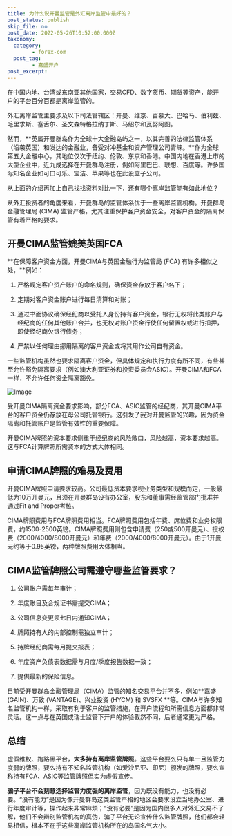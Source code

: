```yaml
---
title: 为什么说开曼监管是外汇离岸监管中最好的？
post_status: publish
skip_file: no
post_date: 2022-05-26T10:52:00.000Z
taxonomy:
  category:
        - forex-com
  post_tag:
        - 嘉盛开户
post_excerpt: 
---
```

在中国内地、台湾或东南亚其他国家，交易CFD、数字货币、期货等资产，能开户的平台百分百都是离岸监管的。

外汇离岸监管主要涉及以下司法管辖区：开曼、维京、百慕大、巴哈马、伯利兹、毛里求斯、塞舌尔、圣文森特格拉纳丁斯、马绍尔和瓦努阿图。

然而，**英属开曼群岛作为全球十大金融岛屿之一，以其完善的法律监管体系（沿袭英国）和发达的金融业，备受对冲基金和资产管理公司青睐。**作为全球第五大金融中心，其地位仅次于纽约、伦敦、东京和香港。中国内地在香港上市的大型企业中，近九成选择在开曼群岛注册，例如阿里巴巴、联想、百度等。许多国际知名企业如可口可乐、宝洁、苹果等也在此设立子公司。

从上面的介绍再加上自己找找资料对比一下，还有哪个离岸监管能有如此地位？

从外汇投资者的角度来看，开曼群岛的监管体系优于一些离岸监管机构。开曼群岛金融管理局 (CIMA) 监管严格，尤其注重保护客户资金安全，对客户资金的隔离保管有着严格的要求。

## 开曼CIMA监管媲美英国FCA

**在保障客户资金方面，开曼CIMA与英国金融行为监管局 (FCA) 有许多相似之处，**例如：

1. 严格规定客户资产账户的命名规则，确保资金存放于客户名下；

1. 定期对客户资金账户进行每日清算和对账；

1. 通过书面协议确保经纪商以受托人身份持有客户资金，银行无权将此类账户与经纪商的任何其他账户合并，也无权对账户资金行使任何留置权或进行扣押，即使经纪商欠银行债务；

1. 严禁以任何理由挪用隔离的客户资金或将其用作公司自有资金。

一些监管机构虽然也要求隔离客户资金，但具体规定和执行力度有所不同，有些甚至允许豁免隔离要求（例如澳大利亚证券和投资委员会ASIC）。开曼CIMA和FCA一样，不允许任何资金隔离豁免。

![Image](https://prod-files-secure.s3.us-west-2.amazonaws.com/39ed1227-6d7d-4570-be36-9ccd4a2c4241/bd849744-3fcb-4a37-8312-357962c8f065/image.png?X-Amz-Algorithm=AWS4-HMAC-SHA256&X-Amz-Content-Sha256=UNSIGNED-PAYLOAD&X-Amz-Credential=ASIAZI2LB466UFJW47OM%2F20250604%2Fus-west-2%2Fs3%2Faws4_request&X-Amz-Date=20250604T221355Z&X-Amz-Expires=3600&X-Amz-Security-Token=IQoJb3JpZ2luX2VjEF0aCXVzLXdlc3QtMiJIMEYCIQCgQcXpIG707GfUnZTgqs%2BNpHNdlU2nH24QlNtuwPDLOAIhAKGrzP5qYOBaY1v6rzVkvLRDfu7DFtJ77wL1iBvd9XQtKv8DCDYQABoMNjM3NDIzMTgzODA1IgweaWk7D%2F01Ex4Q87Uq3AOZYGcMV0HhCNtpoH0hfkbioKZ2w%2FcYAJxkkxDISFclqIy2QX%2BqZhumUd3BZE1YSjtyAUvW1lWi%2BLFY2XLrLV%2F%2BQuoR%2F%2FX3yEScVPruN7FwJT57BhdBxfkgJ9r2dVAL22XpUqtLysj9yaUVY7dhLfZTMaO9MY2BY4VRBAPYJQEsl71ci8MffSsARVs3642ofBvIHNOqOiqY6I1ao%2BXpR%2BeeyFtanSX3tBYGnobTicP9AM5wJpGV1qTyZZfhW0isrDIQLlaBi6ZttwK7mJhIUB4il5mSVP90DeuuzymmViKqluEy1X89hjz6MJ63zOiI5KFENEmdtPo%2BseNV12Gxi1aisfm7BkcrIxsny8FObj4ES%2F7Rqf9OwLb6GApoD8gezmTprTockPGzhMtXB4GdfmcL7hA4vBRBjjduS70STJE2nu1uThClW1osjgS8S4jXHAiQcnrqODI7jraIVqwiAQtvuoYDnM7ElvkMUS3Jjrqfg6FYwaPwJDQp0Ni%2F3G8g7OAUgyW%2FdOk5vqj6ZxogHDB4Hfm29h6EZy3O7C2yVJN0AxBLgyBI6wmPzcaIhKoTR1LrP9attpIB3d0Ml65R1VblhGmTgkZr3%2FGGo3HIa1yDfuZnxwHb1Q%2BXHJRg4jD06YLCBjqkAepi%2F%2FZk2w2bAbAm5PgvnnxFSOn6%2BPt6MkgwcEyFcoraYn6uljWYk0J6JQg5QfWxy9%2FY0Rs1Yb4wchjGWVb32Aoml0NfoW14PgkzafSZYFJFJxo1ry853HHOHWYzHEFPqvAss1inou2SBPekZe2l74Lxf6pnhfpOoQcLTXTxnU0xdKR7cgkOzz7x55drh1gxn8B3BwvODQ1wUeDq%2B9%2BNggsQFtzn&X-Amz-Signature=95581f29cc5ca47871d3b1a8798a7e1b615e9217718abfe752712708a30b4894&X-Amz-SignedHeaders=host&x-id=GetObject)

受开曼CIMA隔离资金要求影响，部分FCA、ASIC监管的经纪商，其开曼CIMA平台的客户资金仍存放在母公司托管银行。这引发了我对开曼监管的兴趣，因为资金隔离和托管账户是监管有效性的重要保障。

开曼CIMA牌照的资本要求侧重于经纪商的风险敞口，风险越高，资本要求越高。这与FCA计算牌照所需资本的方式大体相同。

## **申请CIMA牌照的难易及费用**

开曼CIMA牌照申请要求较高。公司最低资本要求视业务类型和规模而定，一般最低为10万开曼元，且须在开曼群岛设有办公室，股东和董事需经监管部门批准并通过Fit and Proper考核。

CIMA牌照费用与FCA牌照费用相当。FCA牌照费用包括年费、席位费和业务权限费，约1500-2500英镑。CIMA牌照费用则包含申请费（250或500开曼元）、授权费（2000/4000/8000开曼元）和年费（2000/4000/8000开曼元）。由于1开曼元约等于0.95英镑，两种牌照费用大体相当。

## CIMA监管牌照公司需遵守哪些监管要求？

1. 公司账户需每年审计；

1. 年度账目及合规证书需提交CIMA；

1. 公司信息变更须七日内通知CIMA；

1. 牌照持有人的内部控制需独立审计；

1. 持牌经纪商需每月提交报表；

1. 年度资产负债表数据需与月度/季度报告数据一致；

1. 提供最新的保险信息。

目前受开曼群岛金融管理局（CIMA）监管的知名交易平台并不多，例如**嘉盛 (GAIN)、万致 (VANTAGE)、兴业投资 (HYCM) 和 SVSFX **等。CIMA与许多知名监管机构一样，采取有利于客户的监管措施，在开户流程和所需信息方面都非常灵活。这一点与在英国或瑞士监管下开户的体验截然不同，后者通常更为严格。

## 总结

虚假维权、跑路黑平台，**大多持有离岸监管牌照**。这些平台要么只有单一且监管力度弱的牌照，要么持有不知名监管机构（如爱沙尼亚、印尼）颁发的牌照，要么宣称持有FCA、ASIC等监管牌照但实为虚假宣传。

**骗子平台不会刻意选择监管力度强的离岸监管**，因为既没有能力，也没有必要。“没有能力”是因为像开曼群岛这类监管严格的地区会要求设立当地办公室、进行年度审计等，操作起来非常麻烦；“没有必要”是因为国内很多人对外汇交易不了解，他们不会辨别监管机构的真伪，骗子平台无论宣传什么监管牌照，他们都会轻易相信，根本不在乎这些离岸监管机构所在的岛国名气大小。